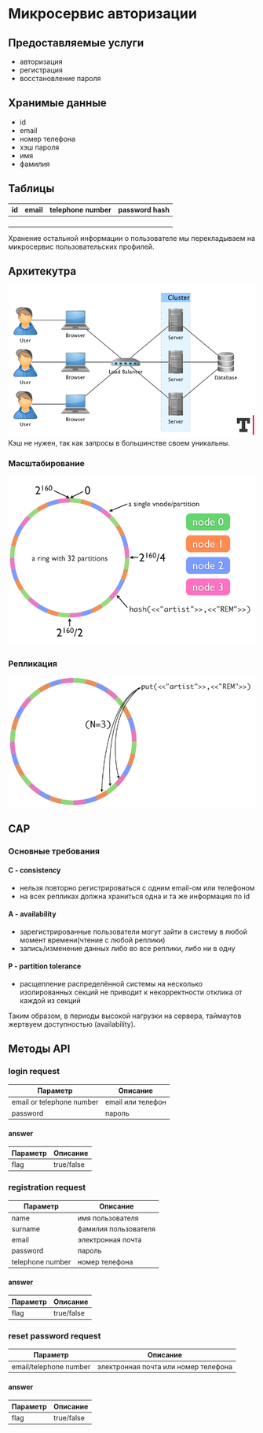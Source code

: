 # Микросервис авторизации

## Предоставляемые услуги
* авторизация
* регистрация
* восстановление пароля

## Хранимые данные
* id
* email
* номер телефона
* хэш пароля
* имя
* фамилия

## Таблицы

|**id**|**email**|**telephone number**|**password hash**|
|-|-|-|-|
||||
||||
||||
||||

Хранение остальной информации о пользователе мы перекладываем на микросервис пользовательских профилей.

## Архитекутра
![alt text](https://github.com/MihailPoplavkov/authorization/blob/master/src/architecture.png)
Кэш не нужен, так как запросы в большинстве своем уникальны.
### Масштабирование
![alt text](https://github.com/MihailPoplavkov/authorization/blob/master/src/riak-ring.png)
### Репликация
![alt text](https://github.com/MihailPoplavkov/authorization/blob/master/src/riak-data-distribution.png)

## CAP
### Основные требования
#### C - consistency
* нельзя повторно регистрироваться с одним email-ом или телефоном
* на всех репликах должна храниться одна и та же информация по id
#### A - availability
* зарегистрированные пользователи могут зайти в систему в любой момент времени(чтение с любой реплики)
* запись/изменение данных либо во все реплики, либо ни в одну
#### P - partition tolerance
* расщепление распределённой системы на несколько изолированных секций не приводит к некорректности отклика от каждой из секций

Таким образом, в периоды высокой нагрузки на сервера, таймаутов жертвуем доступностью (availability).

## Методы API
### login request
|**Параметр**   |**Описание**        |
| --------------|--------------------|
| email or telephone number|email или телефон     |
| password    |пароль     |

#### answer
|**Параметр**   |**Описание**        |
| --------------|--------------------|
| flag       |true/false           |

### registration request
|**Параметр**   |**Описание**        |
| --------------|--------------------|
| name       | имя пользователя     |
| surname    |фамилия пользователя     |
| email  |электронная почта       |
| password       |пароль|
| telephone number    |номер телефона   |

#### answer
|**Параметр**   |**Описание**        |
| --------------|--------------------|
| flag       |true/false           |

### reset password request
|**Параметр**   |**Описание**        |
| --------------|--------------------|
| email/telephone number       | электронная почта или номер телефона    |

#### answer
|**Параметр**   |**Описание**        |
| --------------|--------------------|
| flag       |true/false           |
